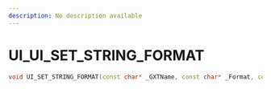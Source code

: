 ```yaml
---
description: No description available 
---
```


# UI\_UI_SET_STRING_FORMAT

```cpp
void UI_SET_STRING_FORMAT(const char* _GXTName, const char* _Format, const char* _Str);
```